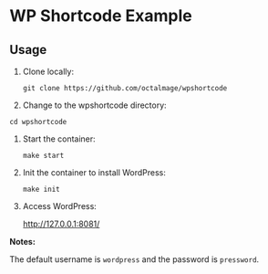 # WP Shortcode Example

## Usage

1. Clone locally:

	```
	git clone https://github.com/octalmage/wpshortcode
	```

1. Change to the wpshortcode directory:

```
cd wpshortcode
```

1. Start the container:

	```
	make start
	```

1. Init the container to install WordPress:

	```
	make init
	```

1. Access WordPress:

	http://127.0.0.1:8081/

**Notes:**

The default username is `wordpress` and the password is `pressword`.
